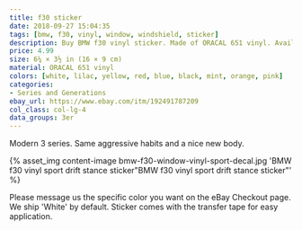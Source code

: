```yaml
---
title: f30 sticker
date: 2018-09-27 15:04:35
tags: [bmw, f30, vinyl, window, windshield, sticker]
description: Buy BMW f30 vinyl sticker. Made of ORACAL 651 vinyl. Available in different colors.
price: 4.99
size: 6¼ × 3½ in (16 × 9 cm)
material: ORACAL 651 vinyl
colors: [white, lilac, yellow, red, blue, black, mint, orange, pink]
categories:
- Series and Generations
ebay_url: https://www.ebay.com/itm/192491787209
col_class: col-lg-4
data_groups: 3er
---
```


Modern 3 series. Same aggressive habits and a nice new body.

<!-- more -->
{% asset_img content-image bmw-f30-window-vinyl-sport-decal.jpg 'BMW f30 vinyl sport drift stance sticker"BMW f30 vinyl sport drift stance sticker"' %}

Please message us the specific color you want on the eBay Checkout page. We ship 'White' by default. Sticker comes with the transfer tape for easy application.
